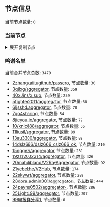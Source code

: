 
## 节点信息
当前节点数量: `0`
### 当前节点
<details>
  <summary>展开复制节点</summary>

    

</details>

### 鸣谢名单
当前合并节点总数: `3479`
- [2zhangkaiitugithub/passcro](https://github.com/zhangkaiitugithub/passcro), 节点数量: `30`
- [3qjlxg/aggregator](https://github.com/qjlxg/aggregator), 节点数量: `359`
- [40xJins/x.sub](https://github.com/0xJins/x.sub), 节点数量: `259`
- [5fighter2011/aggregator](https://github.com/fighter2011/aggregator), 节点数量: `68`
- [6ljsshd/aggregator](https://github.com/ljsshd/aggregator), 节点数量: `70`
- [7go4sharing](https://github.com/go4sharing), 节点数量: `54`
- [8jieyou-io/aggregator](https://github.com/jieyou-io/aggregator), 节点数量: `72`
- [10/xnic888/aggregator](https://github.com/xnic888/aggregator), 节点数量: `36`
- [11liusil/aggregator](https://github.com/liusil/aggregator), 节点数量: `89`
- [13au3300/aggregator](https://github.com/au3300/aggregator), 节点数量: `89`
- [14dslz666/dslz666_dslz666_ok](https://github.com/dslz666/dslz666_dslz666_ok), 节点数量: `210`
- [15nggezi/aggregator](https://github.com/nggezi/aggregator), 节点数量: `231`
- [19zzr2002314/aggregator](https://github.com/zzr2002314/aggregator), 节点数量: `426`
- [20mahdibland/V2RayAggregator](https://github.com/mahdibland/V2RayAggregator), 节点数量: `92`
- [21yebekhe/V2Hub](https://github.com/yebekhe/V2Hub), 节点数量: `174`
- [22skywrt/aggregator](https://github.com/skywrt/aggregator), 节点数量: `289`
- [23dora-admin001/aggregator-](https://github.com/dora-admin001/aggregator-), 节点数量: `444`
- [24payne0502/aggregator-](https://github.com/payne0502/aggregator-), 节点数量: `286`
- [25LightL99/aggregator](https://github.com/LightL99/aggregator), 节点数量: `207`
- [99电报群分享1](https://github.com/cdddbc/getAirport), 节点数量: `0`


